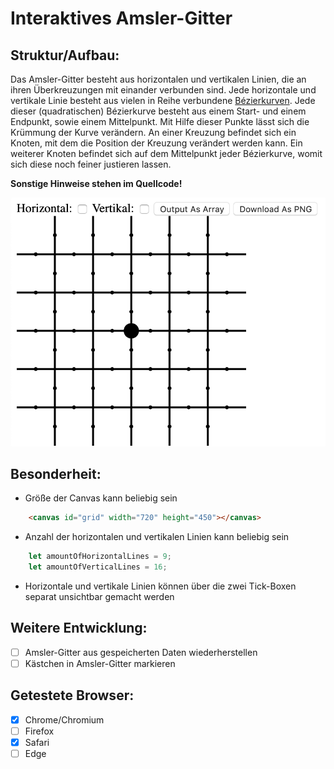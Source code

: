 # Interaktives Amsler-Gitter


## Struktur/Aufbau:
Das Amsler-Gitter besteht aus horizontalen und vertikalen Linien, die an ihren Überkreuzungen mit einander verbunden sind.
Jede horizontale und vertikale Linie besteht aus vielen in Reihe verbundene [Bézierkurven](https://de.m.wikipedia.org/wiki/Bézierkurve). 
Jede dieser (quadratischen) Bézierkurve besteht aus einem Start- und einem Endpunkt, sowie einem Mittelpunkt. Mit Hilfe dieser Punkte lässt sich die Krümmung der Kurve verändern. 
An einer Kreuzung befindet sich ein Knoten, mit dem die Position der Kreuzung verändert werden kann. Ein weiterer Knoten befindet sich auf dem Mittelpunkt jeder Bézierkurve, womit sich diese noch feiner justieren lassen. 

**Sonstige Hinweise stehen im Quellcode!**

![Amsler-Grid](grid.png)

## Besonderheit:
* Größe der Canvas kann beliebig sein    
```html 
    <canvas id="grid" width="720" height="450"></canvas>
```
* Anzahl der horizontalen und vertikalen Linien kann beliebig sein
```javascript
    let amountOfHorizontalLines = 9;
    let amountOfVerticalLines = 16;
```
* Horizontale und vertikale Linien können über die zwei Tick-Boxen separat unsichtbar gemacht werden 

## Weitere Entwicklung:
- [ ] Amsler-Gitter aus gespeicherten Daten wiederherstellen
- [ ] Kästchen in Amsler-Gitter markieren

## Getestete Browser:
- [x] Chrome/Chromium
- [ ] Firefox
- [x] Safari
- [ ] Edge
